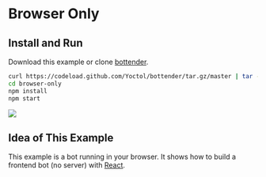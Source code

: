 # Browser Only

## Install and Run

Download this example or clone [bottender](https://github.com/Yoctol/bottender).

```sh
curl https://codeload.github.com/Yoctol/bottender/tar.gz/master | tar -xz --strip=2 bottender-master/examples/browser-only
cd browser-only
npm install
npm start
```

![](https://user-images.githubusercontent.com/3382565/71249572-75487b00-2358-11ea-90a3-f4fdbd6dd4bb.gif)

## Idea of This Example

This example is a bot running in your browser. It shows how to build a frontend bot (no server) with [React](https://reactjs.org/).
